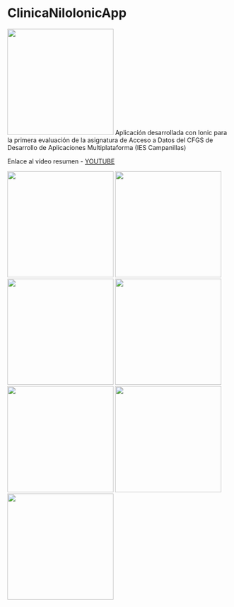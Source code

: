 # ClinicaNiloIonicApp

<img width="240px" src="assets/capturas/ionic.png">
Aplicación desarrollada con Ionic para la primera evaluación de la asignatura de Acceso a Datos del CFGS de Desarrollo de Aplicaciones Multiplataforma (IES Campanillas)

Enlace al vídeo resumen - [YOUTUBE](https://youtu.be/faZBctWYOQ0)

<img width="240px" src="assets/capturas/01_mainpage.png">
<img width="240px" src="assets/capturas/02_nuevacita.png">
<img width="240px" src="assets/capturas/03_editcita.png">
<img width="240px" src="assets/capturas/04_borracita.png">
<img width="240px" src="assets/capturas/05_nuevopaciente.png">
<img width="240px" src="assets/capturas/06_editpaciente.png">
<img width="240px" src="assets/capturas/07_borrapaciente.png">
